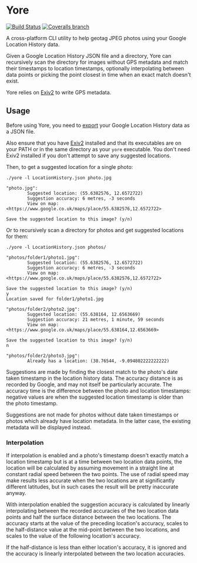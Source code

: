 Yore
====

[![Build Status](https://www.travis-ci.org/WrinklyNinja/yore.svg?branch=master)](https://www.travis-ci.org/WrinklyNinja/yore)
[![Coveralls branch](https://img.shields.io/coveralls/WrinklyNinja/yore/master.svg)](https://coveralls.io/github/WrinklyNinja/yore)

A cross-platform CLI utility to help geotag JPEG photos using your Google
Location History data.

Given a Google Location History JSON file and a directory, Yore can
recursively scan the directory for images without GPS metadata and match their
timestamps to location timestamps, optionally interpolating between data points
or picking the point closest in time when an exact match doesn't exist.

Yore relies on [Exiv2](http://www.exiv2.org/) to write GPS metadata.

## Usage

Before using Yore, you need to
[export](https://takeout.google.com/settings/takeout/custom/location_history)
your Google Location History data as a JSON file.

Also ensure that you have [Exiv2](http://www.exiv2.org/) installed and that its
executables are on your PATH or in the same directory as your `yore` executable.
You don't need Exiv2 installed if you don't attempt to save any suggested
locations.

Then, to get a suggested location for a single photo:

```
./yore -l LocationHistory.json photo.jpg

"photo.jpg":
        Suggested location: (55.6382576, 12.6572722)
        Suggestion accuracy: 6 metres, -3 seconds
        View on map: <https://www.google.co.uk/maps/place/55.6382576,12.6572722>

Save the suggested location to this image? (y/n)
```

Or to recursively scan a directory for photos and get suggested locations for
them:

```
./yore -l LocationHistory.json photos/

"photos/folder1/photo1.jpg":
        Suggested location: (55.6382576, 12.6572722)
        Suggestion accuracy: 6 metres, -3 seconds
        View on map: <https://www.google.co.uk/maps/place/55.6382576,12.6572722>

Save the suggested location to this image? (y/n)
y
Location saved for folder1/photo1.jpg

"photos/folder2/photo2.jpg":
        Suggested location: (55.638164, 12.6563669)
        Suggestion accuracy: 21 metres, 1 minute, 59 seconds
        View on map: <https://www.google.co.uk/maps/place/55.638164,12.6563669>

Save the suggested location to this image? (y/n)
n

"photos/folder2/photo3.jpg":
        Already has a location: (38.76544, -9.094802222222222)
```

Suggestions are made by finding the closest match to the photo's date taken
timestamp in the location history data. The accuracy distance is as recorded by
Google, and may not itself be particularly accurate. The accuracy time is the
difference between the photo and location timestamps: negative values are when
the suggested location timestamp is older than the photo timestamp.

Suggestions are not made for photos without date taken timestamps or photos
which already have location metadata. In the latter case, the existing metadata
will be displayed instead.

### Interpolation

If interpolation is enabled and a photo's timestamp doesn't exactly match a
location timestamp but is at a time between two location data points, the
location will be calculated by assuming movement in a straight line at constant
radial speed between the two points. The use of radial speed may make results
less accurate when the two locations are at significantly different latitudes,
but in such cases the result will be pretty inaccurate anyway.

With interpolation enabled the suggestion accuracy is calculated by linearly
interpolating between the recorded accuracies of the two location data points
and half the surface distance between the two locations. The accuracy starts
at the value of the preceding location's accuracy, scales to the half-distance
value at the mid-point between the two locations, and scales to the value of the
following location's accuracy.

If the half-distance is less than either location's accuracy, it is ignored and
the accuracy is linearly interpolated between the two location accuracies.
